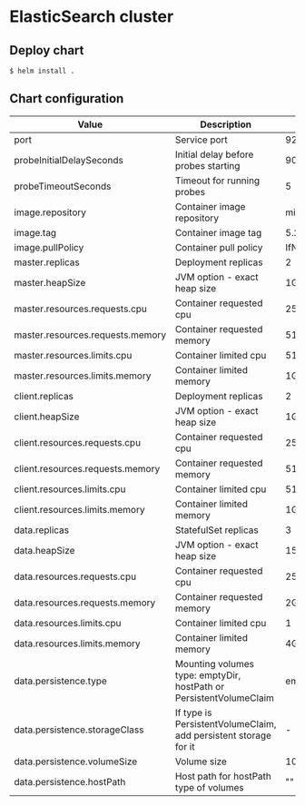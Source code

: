 # ElasticSearch cluster

## Deploy chart
```console
$ helm install .
```

## Chart configuration

| Value | Description | Default |
| --- | --- | --- |
| port | Service port | 9200 |
| probeInitialDelaySeconds | Initial delay before probes starting | 90 |
| probeTimeoutSeconds | Timeout for running probes | 5 |
| image.repository | Container image repository | mirantisworkloads/elasticsearch |
| image.tag | Container image tag | 5.2.2 |
| image.pullPolicy | Container pull policy | IfNotPresent |
| master.replicas | Deployment replicas | 2 |
| master.heapSize | JVM option - exact heap size | 1G |
| master.resources.requests.cpu | Container requested cpu | 256m |
| master.resources.requests.memory | Container requested memory | 512Mi |
| master.resources.limits.cpu | Container limited cpu | 512m |
| master.resources.limits.memory | Container limited memory | 1Gi |
| client.replicas | Deployment replicas | 2 |
| client.heapSize | JVM option - exact heap size | 1G |
| client.resources.requests.cpu | Container requested cpu | 256m |
| client.resources.requests.memory | Container requested memory | 512Mi |
| client.resources.limits.cpu | Container limited cpu | 512m |
| client.resources.limits.memory | Container limited memory | 1Gi |
| data.replicas | StatefulSet replicas | 3 |
| data.heapSize | JVM option - exact heap size | 1536m |
| data.resources.requests.cpu | Container requested cpu | 256m |
| data.resources.requests.memory | Container requested memory | 2Gi |
| data.resources.limits.cpu | Container limited cpu | 1 |
| data.resources.limits.memory | Container limited memory | 4Gi |
| data.persistence.type | Mounting volumes type: emptyDir, hostPath or PersistentVolumeClaim | emptyDir |
| data.persistence.storageClass | If type is PersistentVolumeClaim, add persistent storage for it | - |
| data.persistence.volumeSize | Volume size | 10Gi |
| data.persistence.hostPath | Host path for hostPath type of volumes | "" |
